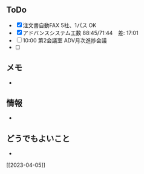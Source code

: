 ## ToDo
- [x] 注文書自動FAX 5社、1パス OK
- [x] アドバンスシステム工数 88:45/71:44　差: 17:01
- [ ] 10:00 第2会議室 ADV月次進捗会議
- [ ] 


## メモ
- 


## 情報
- 


## どうでもよいこと
- 


[[2023-04-05]]

